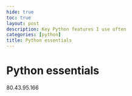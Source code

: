 ```yaml
---
hide: true
toc: true
layout: post
description: Key Python features I use often
categories: [python]
title: Python essentials
---
```


# Python essentials


80.43.95.166

